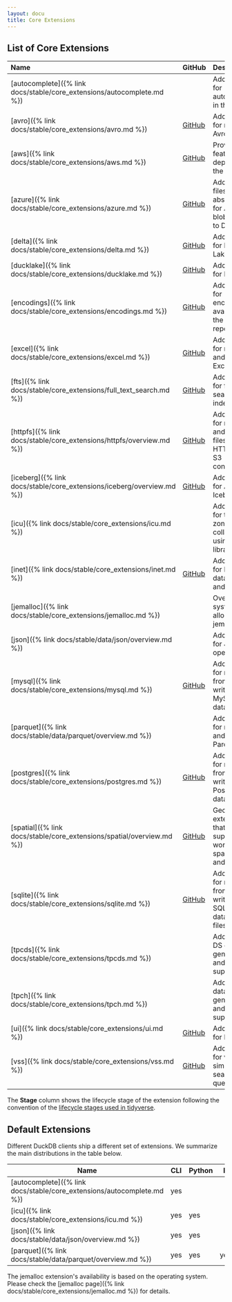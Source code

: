 ```yaml
---
layout: docu
title: Core Extensions
---
```


## List of Core Extensions

| Name                                                                    | GitHub                                                                           | Description                                                                        | Stage        | Aliases                 |
| :---------------------------------------------------------------------- | -------------------------------------------------------------------------------- | :--------------------------------------------------------------------------------- | :----------- | :---------------------- |
| [autocomplete]({% link docs/stable/core_extensions/autocomplete.md %}) |                                                                                  | Adds support for autocomplete in the shell                                         | stable       |                         |
| [avro]({% link docs/stable/core_extensions/avro.md %})                 | [<span class="github">GitHub</span>](https://github.com/duckdb/duckdb-avro)      | Add support for reading Avro files                                                 | stable       |                         |
| [aws]({% link docs/stable/core_extensions/aws.md %})                   | [<span class="github">GitHub</span>](https://github.com/duckdb/duckdb-aws)       | Provides features that depend on the AWS SDK                                       | stable       |                         |
| [azure]({% link docs/stable/core_extensions/azure.md %})               | [<span class="github">GitHub</span>](https://github.com/duckdb/duckdb-azure)     | Adds a filesystem abstraction for Azure blob storage to DuckDB                     | stable       |                         |
| [delta]({% link docs/stable/core_extensions/delta.md %})               | [<span class="github">GitHub</span>](https://github.com/duckdb/duckdb-delta)     | Adds support for Delta Lake                                                        | experimental |                         |
| [ducklake]({% link docs/stable/core_extensions/ducklake.md %})         | [<span class="github">GitHub</span>](https://github.com/duckdb/ducklake)         | Adds support for DuckLake                                                          | experimental |                         |
| [encodings]({% link docs/stable/core_extensions/encodings.md %})       | [<span class="github">GitHub</span>](https://github.com/duckdb/duckdb-encodings) | Adds support for encodings available in the ICU data repository                    | experimental |                         |
| [excel]({% link docs/stable/core_extensions/excel.md %})               | [<span class="github">GitHub</span>](https://github.com/duckdb/duckdb-excel)     | Adds support for reading and writing Excel files                                   | experimental |                         |
| [fts]({% link docs/stable/core_extensions/full_text_search.md %})      | [<span class="github">GitHub</span>](https://github.com/duckdb/duckdb-fts)       | Adds support for full-text search indexes                                          | experimental |                         |
| [httpfs]({% link docs/stable/core_extensions/httpfs/overview.md %})    | [<span class="github">GitHub</span>](https://github.com/duckdb/duckdb-httpfs)    | Adds support for reading and writing files over an HTTP(S) or S3 connection        | stable       | http, https, s3         |
| [iceberg]({% link docs/stable/core_extensions/iceberg/overview.md %})  | [<span class="github">GitHub</span>](https://github.com/duckdb/duckdb-iceberg)   | Adds support for Apache Iceberg                                                    | experimental |                         |
| [icu]({% link docs/stable/core_extensions/icu.md %})                   |                                                                                  | Adds support for time zones and collations using the ICU library                   | stable       |                         |
| [inet]({% link docs/stable/core_extensions/inet.md %})                 | [<span class="github">GitHub</span>](https://github.com/duckdb/duckdb-inet)      | Adds support for IP-related data types and functions                               | experimental |                         |
| [jemalloc]({% link docs/stable/core_extensions/jemalloc.md %})         |                                                                                  | Overwrites system the allocator with jemalloc                                      | stable       |                         |
| [json]({% link docs/stable/data/json/overview.md %})                   |                                                                                  | Adds support for JSON operations                                                   | stable       |                         |
| [mysql]({% link docs/stable/core_extensions/mysql.md %})               | [<span class="github">GitHub</span>](https://github.com/duckdb/duckdb-mysql)     | Adds support for reading from and writing to a MySQL database                      | stable       | mysql_scanner           |
| [parquet]({% link docs/stable/data/parquet/overview.md %})             |                                                                                  | Adds support for reading and writing Parquet files                                 | stable       |                         |
| [postgres]({% link docs/stable/core_extensions/postgres.md %})         | [<span class="github">GitHub</span>](https://github.com/duckdb/duckdb-postgres)  | Adds support for reading from and writing to a PostgreSQL database                 | stable       | postgres_scanner        |
| [spatial]({% link docs/stable/core_extensions/spatial/overview.md %})  | [<span class="github">GitHub</span>](https://github.com/duckdb/duckdb-spatial)   | Geospatial extension that adds support for working with spatial data and functions | experimental |                         |
| [sqlite]({% link docs/stable/core_extensions/sqlite.md %})             | [<span class="github">GitHub</span>](https://github.com/duckdb/duckdb-sqlite)    | Adds support for reading from and writing to SQLite database files                 | stable       | sqlite_scanner, sqlite3 |
| [tpcds]({% link docs/stable/core_extensions/tpcds.md %})               |                                                                                  | Adds TPC-DS data generation and query support                                      | experimental |                         |
| [tpch]({% link docs/stable/core_extensions/tpch.md %})                 |                                                                                  | Adds TPC-H data generation and query support                                       | stable       |                         |
| [ui]({% link docs/stable/core_extensions/ui.md %})                     | [<span class="github">GitHub</span>](https://github.com/duckdb/duckdb-ui)        | Adds local UI for DuckDB                                                           | experimental |                         |
| [vss]({% link docs/stable/core_extensions/vss.md %})                   | [<span class="github">GitHub</span>](https://github.com/duckdb/duckdb-vss)       | Adds support for vector similarity search queries                                  | experimental |                         |

The **Stage** column shows the lifecycle stage of the extension following the convention of the [lifecycle stages used in tidyverse](https://lifecycle.r-lib.org/articles/stages.html).

## Default Extensions

Different DuckDB clients ship a different set of extensions.
We summarize the main distributions in the table below.

| Name                                                                    | CLI | Python | R   | Java | Node.js |
| ----------------------------------------------------------------------- | --- | ------ | --- | ---- | ------- |
| [autocomplete]({% link docs/stable/core_extensions/autocomplete.md %}) | yes |        |     |      |         |
| [icu]({% link docs/stable/core_extensions/icu.md %})                   | yes | yes    |     | yes  | yes     |
| [json]({% link docs/stable/data/json/overview.md %})                   | yes | yes    |     | yes  | yes     |
| [parquet]({% link docs/stable/data/parquet/overview.md %})             | yes | yes    | yes | yes  | yes     |

The jemalloc extension's availability is based on the operating system.
Please check the [jemalloc page]({% link docs/stable/core_extensions/jemalloc.md %}) for details.
